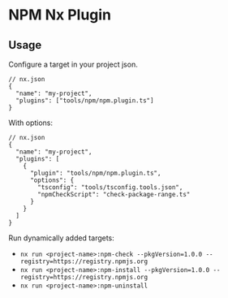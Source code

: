 # NPM Nx Plugin

## Usage

Configure a target in your project json.

```jsonc
// nx.json
{
  "name": "my-project",
  "plugins": ["tools/npm/npm.plugin.ts"]
}
```

With options:

```jsonc
// nx.json
{
  "name": "my-project",
  "plugins": [
    {
      "plugin": "tools/npm/npm.plugin.ts",
      "options": {
        "tsconfig": "tools/tsconfig.tools.json",
        "npmCheckScript": "check-package-range.ts"
      }
    }
  ]
}
```

Run dynamically added targets:

- `nx run <project-name>:npm-check --pkgVersion=1.0.0 --registry=https://registry.npmjs.org`
- `nx run <project-name>:npm-install --pkgVersion=1.0.0 --registry=https://registry.npmjs.org`
- `nx run <project-name>:npm-uninstall`
